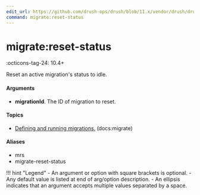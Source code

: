 ```yaml
---
edit_url: https://github.com/drush-ops/drush/blob/11.x/vendor/drush/drush/src/Drupal/Commands/core/MigrateRunnerCommands.php
command: migrate:reset-status
---
```

# migrate:reset-status

:octicons-tag-24: 10.4+

Reset an active migration's status to idle.

#### Arguments

- **migrationId**. The ID of migration to reset.

#### Topics

- [Defining and running migrations.](../../vendor/drush/drush/docs/migrate.md) (docs:migrate)

#### Aliases

- mrs
- migrate-reset-status

!!! hint "Legend"
    - An argument or option with square brackets is optional.
    - Any default value is listed at end of arg/option description.
    - An ellipsis indicates that an argument accepts multiple values separated by a space.